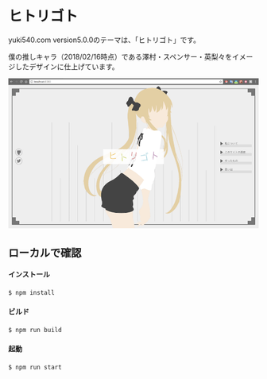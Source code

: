 # ヒトリゴト
yuki540.com version5.0.0のテーマは、「ヒトリゴト」です。

僕の推しキャラ（2018/02/16時点）である澤村・スペンサー・英梨々をイメージしたデザインに仕上げています。

![sitename](./screenshots/screenshots.png)

## ローカルで確認

#### インストール
```bash
$ npm install
```

#### ビルド
```bash
$ npm run build
```

#### 起動
```bash
$ npm run start
```
